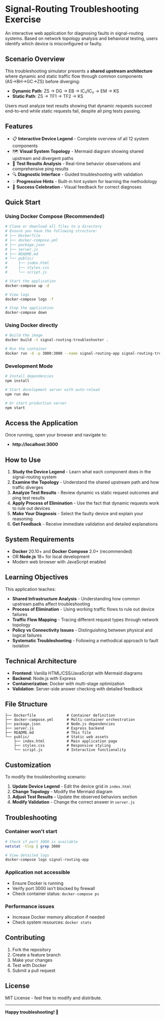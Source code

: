 # Signal-Routing Troubleshooting Exercise

An interactive web application for diagnosing faults in signal-routing systems. Based on network topology analysis and behavioral testing, users identify which device is misconfigured or faulty.

## Scenario Overview

This troubleshooting simulator presents a **shared upstream architecture** where dynamic and static traffic flow through common components (AS→BH→GC→ZS) before diverging:

- **Dynamic Path**: ZS → DG → EB → IC₁/IC₂ → EM → KS
- **Static Path**: ZS → TF1 → TF2 → KS

Users must analyze test results showing that dynamic requests succeed end-to-end while static requests fail, despite all ping tests passing.

## Features

- 📋 **Interactive Device Legend** - Complete overview of all 12 system components
- 🗺️ **Visual System Topology** - Mermaid diagram showing shared upstream and divergent paths
- 🧪 **Test Results Analysis** - Real-time behavior observations and comprehensive ping results
- 🔍 **Diagnostic Interface** - Guided troubleshooting with validation
- 💡 **Progressive Hints** - Built-in hint system for learning the methodology
- 🎉 **Success Celebration** - Visual feedback for correct diagnoses

## Quick Start

### Using Docker Compose (Recommended)

```bash
# Clone or download all files to a directory
# Ensure you have the following structure:
# ├── Dockerfile
# ├── docker-compose.yml
# ├── package.json
# ├── server.js
# ├── README.md
# └── public/
#     ├── index.html
#     ├── styles.css
#     └── script.js

# Start the application
docker-compose up -d

# View logs
docker-compose logs -f

# Stop the application
docker-compose down
```

### Using Docker directly

```bash
# Build the image
docker build -t signal-routing-troubleshooter .

# Run the container
docker run -d -p 3000:3000 --name signal-routing-app signal-routing-troubleshooter
```

### Development Mode

```bash
# Install dependencies
npm install

# Start development server with auto-reload
npm run dev

# Or start production server
npm start
```

## Access the Application

Once running, open your browser and navigate to:
- **http://localhost:3000**

## How to Use

1. **Study the Device Legend** - Learn what each component does in the signal-routing system
2. **Examine the Topology** - Understand the shared upstream path and how traffic diverges
3. **Analyze Test Results** - Review dynamic vs static request outcomes and ping test results
4. **Apply Process of Elimination** - Use the fact that dynamic requests work to rule out devices
5. **Make Your Diagnosis** - Select the faulty device and explain your reasoning
6. **Get Feedback** - Receive immediate validation and detailed explanations

## System Requirements

- **Docker** 20.10+ and **Docker Compose** 2.0+ (recommended)
- OR **Node.js** 18+ for local development
- Modern web browser with JavaScript enabled

## Learning Objectives

This application teaches:
- **Shared Infrastructure Analysis** - Understanding how common upstream paths affect troubleshooting
- **Process of Elimination** - Using working traffic flows to rule out device failures
- **Traffic Flow Mapping** - Tracing different request types through network topology
- **Policy vs Connectivity Issues** - Distinguishing between physical and logical failures
- **Systematic Troubleshooting** - Following a methodical approach to fault isolation

## Technical Architecture

- **Frontend**: Vanilla HTML/CSS/JavaScript with Mermaid diagrams
- **Backend**: Node.js with Express
- **Containerization**: Docker with multi-stage optimization
- **Validation**: Server-side answer checking with detailed feedback

## File Structure

```
├── Dockerfile              # Container definition
├── docker-compose.yml      # Multi-container orchestration
├── package.json            # Node.js dependencies
├── server.js               # Express backend
├── README.md               # This file
└── public/                 # Static web assets
    ├── index.html          # Main application page
    ├── styles.css          # Responsive styling
    └── script.js           # Interactive functionality
```

## Customization

To modify the troubleshooting scenario:

1. **Update Device Legend** - Edit the device grid in `index.html`
2. **Change Topology** - Modify the Mermaid diagram
3. **Adjust Test Results** - Update the observed behaviors section
4. **Modify Validation** - Change the correct answer in `server.js`

## Troubleshooting

### Container won't start
```bash
# Check if port 3000 is available
netstat -tlnp | grep 3000

# View detailed logs
docker-compose logs signal-routing-app
```

### Application not accessible
- Ensure Docker is running
- Verify port 3000 isn't blocked by firewall
- Check container status: `docker-compose ps`

### Performance issues
- Increase Docker memory allocation if needed
- Check system resources: `docker stats`

## Contributing

1. Fork the repository
2. Create a feature branch
3. Make your changes
4. Test with Docker
5. Submit a pull request

## License

MIT License - feel free to modify and distribute.

---

**Happy troubleshooting! 🔧**
